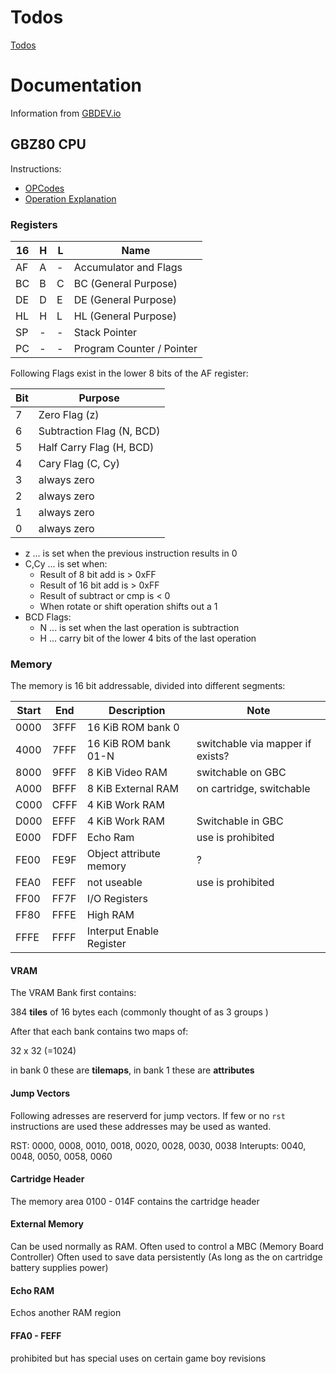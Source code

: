 # Todos

[Todos](./doc/todos.md)

# Documentation

Information from [GBDEV.io](https://gbdev.io)

## GBZ80 CPU

Instructions: 

- [OPCodes](https://gbdev.io/gb-opcodes/optables/)
- [Operation Explanation](https://rgbds.gbdev.io/docs/v0.9.4/gbz80.7)

### Registers

|16|H|L|Name                      |
|--|-|-|--------------------------|
|AF|A|-|Accumulator and Flags     |
|BC|B|C|BC (General Purpose)      |
|DE|D|E|DE (General Purpose)      |
|HL|H|L|HL (General Purpose)      |
|SP|-|-|Stack Pointer             |
|PC|-|-|Program Counter / Pointer |

Following Flags exist in the lower 8 bits of the AF register:

|Bit|Purpose                   |
|---|--------------------------|
|  7|Zero Flag (z)             |
|  6|Subtraction Flag (N, BCD) |
|  5|Half Carry Flag (H, BCD)  |
|  4|Cary Flag (C, Cy)         |
|  3|always zero               |
|  2|always zero               |
|  1|always zero               |
|  0|always zero               |

- z ... is set when the previous instruction results in 0
- C,Cy ... is set when:
    - Result of 8 bit add is > 0xFF
    - Result of 16 bit add is > 0xFF
    - Result of subtract or cmp is < 0
    - When rotate or shift operation shifts out a 1
- BCD Flags:
    - N ... is set when the last operation is subtraction 
    - H ... carry bit of the lower 4 bits of the last operation

### Memory

The memory is 16 bit addressable, divided into different segments:

|Start|End |Description             |Note                               |
|-----|----|------------------------|-----------------------------------|
| 0000|3FFF|16 KiB ROM bank 0       |                                   |
| 4000|7FFF|16 KiB ROM bank 01-N    |switchable via mapper if exists?   |
| 8000|9FFF|8 KiB Video RAM         |switchable on GBC                  |
| A000|BFFF|8 KiB External RAM      |on cartridge, switchable           |
| C000|CFFF|4 KiB Work RAM          |                                   |
| D000|EFFF|4 KiB Work RAM          |Switchable in GBC                  |
| E000|FDFF|Echo Ram                |use is prohibited                  |
| FE00|FE9F|Object attribute memory |?                                  |
| FEA0|FEFF|not useable             |use is prohibited                  |
| FF00|FF7F|I/O Registers           |                                   |
| FF80|FFFE|High RAM                |                                   |
| FFFE|FFFF|Interput Enable Register|                                   |

#### VRAM

The VRAM Bank first contains: 

384 **tiles** of 16 bytes each
(commonly thought of as 3 groups )

After that each bank contains two maps of:

32 x 32 (=1024)

in bank 0 these are **tilemaps**, in bank 1 these are **attributes**

#### Jump Vectors

Following adresses are reserverd for jump vectors.
If few or no `rst` instructions are used these addresses may be used as wanted.

RST:        0000, 0008, 0010, 0018, 0020, 0028, 0030, 0038
Interupts:  0040, 0048, 0050, 0058, 0060 

#### Cartridge Header

The memory area 0100 - 014F contains the cartridge header

#### External Memory

Can be used normally as RAM.
Often used to control a MBC (Memory Board Controller)
Often used to save data persistently (As long as the on cartridge battery supplies power)

#### Echo RAM

Echos another RAM region

#### FFA0 - FEFF

prohibited but has special uses on certain game boy revisions

